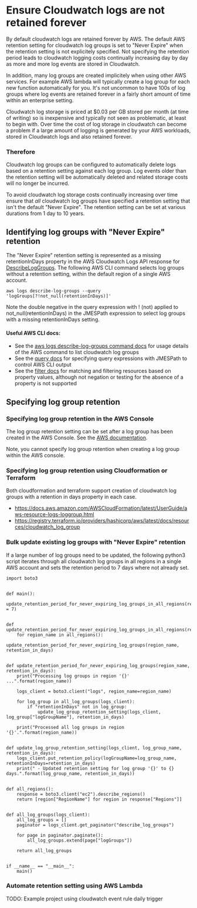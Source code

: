 # Ensure Cloudwatch logs are not retained forever

By default cloudwatch logs are retained forever by AWS. The default AWS retention setting for cloudwatch log groups is set to "Never Expire" when the retention setting is not explicitely specified. Not specifying the retention period leads to cloudwatch logging costs continually increasing day by day as more and more log events are stored in Cloudwatch. 

In addition, many log groups are created implicitely when using other AWS services. For example AWS lambda will typically create a log group for each new function automatically for you. It's not uncommon to have 100s of log groups where log events are retained forever in a fairly short amount of time within an enterprise setting. 

Cloudwatch log storage is priced at $0.03 per GB stored per month (at time of writing) so is inexpensive and typically not seen as problematic, at least to begin with. Over time the cost of log storage in cloudwatch can become a problem if a large amount of logging is generated by your AWS workloads, stored in Cloudwatch logs and also retained forever. 

### Therefore

Cloudwatch log groups can be configured to automatically delete logs based on a retention setting against each log group. Log events older than the retention setting will be automatically deleted and related storage costs will no longer be incurred.

To avoid cloudwatch log storage costs continually increasing over time ensure that _all_ cloudwatch log groups have specified a retention setting that isn't the default "Never Expire". The retention setting can be set at various durations from 1 day to 10 years. 

## Identifying log groups with "Never Expire" retention

The "Never Expire" retention setting is represented as a missing retentionInDays property in the AWS Cloudwatch Logs API response for [DescribeLogGroups](https://docs.aws.amazon.com/AmazonCloudWatchLogs/latest/APIReference/API_DescribeLogGroups.html). The following AWS CLI command selects log groups without a retention setting, within the default region of a single AWS account. 

```aws logs describe-log-groups --query 'logGroups[?!not_null(retentionInDays)]'```

Note the double negative in the query expression with ! (not) applied to not_null(retentionInDays) in the JMESPath expression to select log groups with a missing retentionInDays setting. 

#### Useful AWS CLI docs:
* See the [aws logs describe-log-groups command docs](https://docs.aws.amazon.com/cli/latest/reference/logs/describe-log-groups.html) for usage details of the AWS command to list cloudwatch log groups
* See the [query docs](https://docs.aws.amazon.com/cli/latest/userguide/cli-usage-output.html#cli-usage-output-filter) for specifying query expressions with JMESPath to control AWS CLI output
* See the [filter docs](https://docs.aws.amazon.com/AWSEC2/latest/UserGuide/Using_Filtering.html#Filtering_Resources_CLI) for matching and filtering resources based on property values, although not negation or testing for the absence of a property is not supported 

## Specifying log group retention

### Specifying log group retention in the AWS Console

The log group retention setting can be set after a log group has been created in the AWS Console. See the [AWS documentation](https://docs.aws.amazon.com/AmazonCloudWatch/latest/logs/Working-with-log-groups-and-streams.html#SettingLogRetention).

Note, you cannot specify log group retention when creating a log group within the AWS console. 

### Specifying log group retention using Cloudformation or Terraform

Both cloudformation and terraform support creation of cloudwatch log groups with a retention in days property in each case.
* https://docs.aws.amazon.com/AWSCloudFormation/latest/UserGuide/aws-resource-logs-loggroup.html
* https://registry.terraform.io/providers/hashicorp/aws/latest/docs/resources/cloudwatch_log_group

### Bulk update existing log groups with "Never Expire" retention

If a large number of log groups need to be updated, the following python3 script iterates through all cloudwatch log groups in all regions in a single AWS account and sets the retention period to 7 days where not already set.

```python3
import boto3


def main():
    update_retention_period_for_never_expiring_log_groups_in_all_regions(retention_in_days = 7)


def update_retention_period_for_never_expiring_log_groups_in_all_regions(retention_in_days):
    for region_name in all_regions():
        update_retention_period_for_never_expiring_log_groups(region_name, retention_in_days)


def update_retention_period_for_never_expiring_log_groups(region_name, retention_in_days):
    print("Processing log groups in region '{}' ...".format(region_name))

    logs_client = boto3.client("logs", region_name=region_name)

    for log_group in all_log_groups(logs_client):
        if "retentionInDays" not in log_group:
            update_log_group_retention_setting(logs_client, log_group["logGroupName"], retention_in_days)

    print("Processed all log groups in region '{}'.".format(region_name))


def update_log_group_retention_setting(logs_client, log_group_name, retention_in_days):
    logs_client.put_retention_policy(logGroupName=log_group_name, retentionInDays=retention_in_days)
    print(" - Updated retention setting for log group '{}' to {} days.".format(log_group_name, retention_in_days))


def all_regions():
    response = boto3.client("ec2").describe_regions()
    return [region["RegionName"] for region in response["Regions"]]


def all_log_groups(logs_client):
    all_log_groups = []
    paginator = logs_client.get_paginator("describe_log_groups")

    for page in paginator.paginate():
        all_log_groups.extend(page["logGroups"])

    return all_log_groups


if __name__ == "__main__":
    main()

```

### Automate retention setting using AWS Lambda

TODO: Example project using cloudwatch event rule daily trigger

